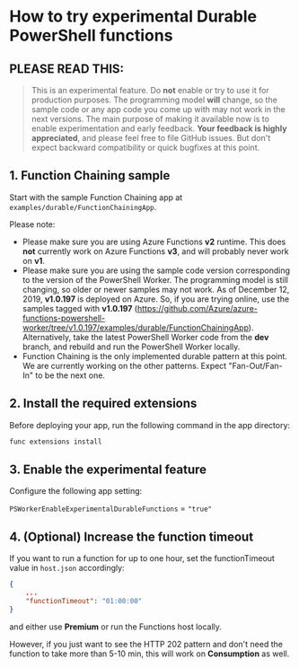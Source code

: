 # How to try experimental Durable PowerShell functions

## **PLEASE READ THIS:**

> This is an experimental feature. Do **not** enable or try to use it for production purposes. The programming model **will** change, so the sample code or any app code you come up with may not work in the next versions. The main purpose of making it available now is to enable experimentation and early feedback. **Your feedback is highly appreciated**, and please feel free to file GitHub issues. But don't expect backward compatibility or quick bugfixes at this point.

## 1. Function Chaining sample

Start with the sample Function Chaining app at `examples/durable/FunctionChainingApp`.

Please note:

- Please make sure you are using Azure Functions **v2** runtime. This does **not** currently work on Azure Functions **v3**, and will probably never work on **v1**.
- Please make sure you are using the sample code version corresponding to the version of the PowerShell Worker. The programming model is still changing, so older or newer samples may not work. As of December 12, 2019, **v1.0.197** is deployed on Azure. So, if you are trying online, use the samples tagged with **v1.0.197** (<https://github.com/Azure/azure-functions-powershell-worker/tree/v1.0.197/examples/durable/FunctionChainingApp>). Alternatively, take the latest PowerShell Worker code from the **dev** branch, and rebuild and run the PowerShell Worker locally.
- Function Chaining is the only implemented durable pattern at this point. We are currently working on the other patterns. Expect "Fan-Out/Fan-In" to be the next one.

## 2. Install the required extensions

Before deploying your app, run the following command in the app directory:

``` bash
func extensions install
```

## 3. Enable the experimental feature

Configure the following app setting:

`PSWorkerEnableExperimentalDurableFunctions` = `"true"`

## 4. (Optional) Increase the function timeout

If you want to run a function for up to one hour, set the functionTimeout value in `host.json` accordingly:

``` json
{
    ...
    "functionTimeout": "01:00:00"
}
```

and either use **Premium** or run the Functions host locally.

However, if you just want to see the HTTP 202 pattern and don't need the function to take more than 5-10 min, this will work on **Consumption** as well.
